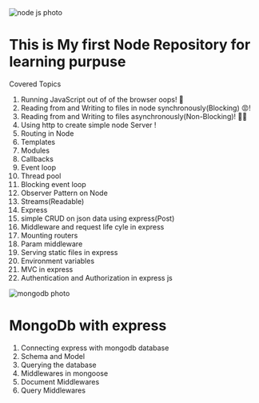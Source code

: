 <img src = 'https://www.opptrends.com/wp-content/uploads/2020/07/Why-you-Should-Learn-Node.JS-In-2020.jpeg'  alt = 'node js photo'/>

<h1>This is My first Node Repository for learning purpuse</h1>
<p>Covered Topics</p>
<ol>
  <li>Running JavaScript out of of the browser oops! 🤔</li>
  <li>Reading from and Writing to files in node synchronously(Blocking) 😡!</li>
  <li>Reading from and Writing to files asynchronously(Non-Blocking)! 🤷‍♂️</li>
  <li>Using http to create simple node Server !</li>
  <li>Routing in Node</li>
  <li>Templates</li>
  <li>Modules</li>
  <li>Callbacks</li>
  <li>Event loop</li>
  <li>Thread pool</li>
  <li>Blocking event loop</li>
  <li>Observer Pattern on Node</li>
  <li>Streams(Readable)</li>
  <li>Express</li>
  <li>simple CRUD on json data using express(Post)</li>
  <li>Middleware and request life cyle in express</li>
  <li>Mounting routers</li>
  <li>Param middleware</li>
  <li>Serving static files in express</li>
  <li>Environment variables</li>
  <li>MVC in express</li>
  <li>Authentication and Authorization in express js</li>
</ol>
 <img src='https://cdnp1.stackassets.com/d60d308fcc3fd88fa7399e365ee224823a8b8043/store/bbdaa5531a9edf0e32fbe7b4eefd0e1e904e25d1769e1bfd9d21c1a5343a/be43c6b821b5eeeaff7a3c99e2e8ab8e64f2eada_main_hero_image.jpg' alt = 'mongodb photo' />
 <h1>MongoDb with express</h1>
 <ol>
    <li>Connecting express with mongodb database</li>
    <li>Schema and Model</li>
    <li>Querying the database</li>
    <li>Middlewares in mongoose</li>
    <li>Document Middlewares</li>
    <li>Query Middlewares</li>
 </ol>

